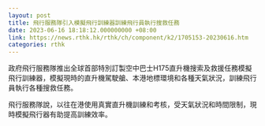 ```yaml
---
layout: post
title: 飛行服務隊引入模擬飛行訓練器訓練飛行員執行搜救任務
date: 2023-06-16 18:18:12.000000000 +08:00
link: https://news.rthk.hk/rthk/ch/component/k2/1705153-20230616.htm
categories: rthk
---
```


政府飛行服務隊推出全球首部特別訂製空中巴士H175直升機搜索及救援任務模擬飛行訓練器，模擬現時的直升機駕駛艙、本港地標環境和各種天氣狀況，訓練飛行員執行各種搜救任務。

飛行服務隊說，以往在港使用真實直升機訓練和考核，受天氣狀況和時間限制，現時模擬飛行器有助提高訓練效率。
